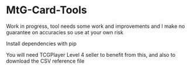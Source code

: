 # MtG-Card-Tools

Work in progress, tool needs some work and improvements and I make no guarantee on accuracies so use at your own risk

Install dependencies with pip

You will need TCGPlayer Level 4 seller to benefit from this, and also to download the CSV reference file
